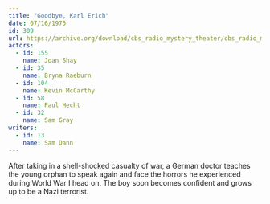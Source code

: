 ```yaml
---
title: "Goodbye, Karl Erich"
date: 07/16/1975
id: 309
url: https://archive.org/download/cbs_radio_mystery_theater/cbs_radio_mystery_theater-0301-0350.zip/cbs_radio_mystery_theater-0301-0350%2Fcbsrmt_0309_goodbye_carl_erich.mp3
actors:  
  - id: 155
    name: Joan Shay  
  - id: 35
    name: Bryna Raeburn  
  - id: 104
    name: Kevin McCarthy  
  - id: 58
    name: Paul Hecht  
  - id: 32
    name: Sam Gray
writers:  
  - id: 13
    name: Sam Dann
---
```

After taking in a shell-shocked casualty of war, a German doctor teaches the young orphan to speak again and face the horrors he experienced during World War I head on. The boy soon becomes confident and grows up to be a Nazi terrorist.